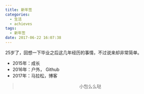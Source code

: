 ```yaml
---
title: 新年签
categories:
  - 生活
  - achieves
tags:
  - 新年签
date: 2017-06-22 16:07:38
---
```


25岁了，回想一下毕业之后这几年经历的事情，不过说来却非常简单。

- 2015年：成长
- 2016年：户外， Github
- 2017年：马拉松，博客


><div align=center>小包么么哒</div>